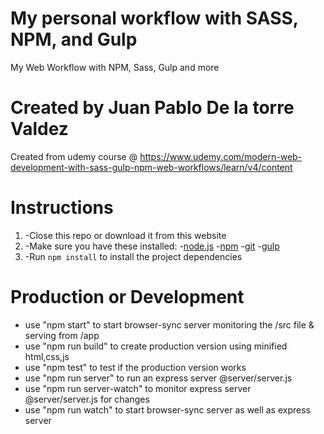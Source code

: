 # My personal workflow with SASS, NPM, and Gulp
My Web Workflow with NPM, Sass, Gulp and more

# Created by Juan Pablo De la torre Valdez
Created from udemy course @
https://www.udemy.com/modern-web-development-with-sass-gulp-npm-web-workflows/learn/v4/content
# Instructions
1. -Close this repo or download it from this website
2. -Make sure you have these installed:
    -[node.js](http://nodesjs.org/)
    -[npm](http://npmjs.com/)
    -[git](http://git-scm.com/)
    -[gulp](http://gulpjs.com/)
3. -Run `npm install` to install the project dependencies

# Production or Development
- use "npm start" to start browser-sync server monitoring the /src file & serving from /app
- use "npm run build" to create production version using minified html,css,js
- use "npm test" to test if the production version works  
- use "npm run server" to run an express server @server/server.js
- use "npm run server-watch" to monitor express server @server/server.js for changes
- use "npm run watch" to start browser-sync server as well as express server

